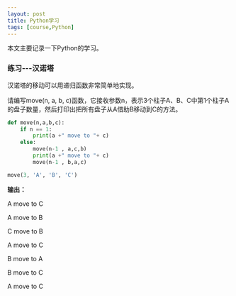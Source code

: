 ```yaml
---
layout: post
title: Python学习
tags: [course,Python]
---
```


本文主要记录一下Python的学习。

### 练习---汉诺塔

汉诺塔的移动可以用递归函数非常简单地实现。

请编写move(n, a, b, c)函数，它接收参数n，表示3个柱子A、B、C中第1个柱子A的盘子数量，然后打印出把所有盘子从A借助B移动到C的方法。

```python
def move(n,a,b,c):
    if n == 1:
        print(a +" move to "+ c)
    else:
        move(n-1 , a,c,b)
        print(a +" move to "+ c)
        move(n-1 , b,a,c)

move(3, 'A', 'B', 'C')
```

**输出：**

A move to C

A move to B

C move to B

A move to C

B move to A

B move to C

A move to C